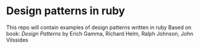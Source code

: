 # Design patterns in ruby

This repo will contain examples of design patterns written in ruby
Based on book: _Design Patterns_ by Erich Gamma, Richard Helm, Ralph Johnson, John Vilssides
